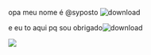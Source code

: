 opa meu nome é @syposto ![download](https://github.com/syposto/syposto/assets/137239073/789e7ad9-726a-41b2-a8a2-c854db1e617e)

e eu to aqui pq sou obrigado![download](https://github.com/syposto/syposto/assets/137239073/902b223f-85e5-4f3f-8868-10a2bd73d570)




![](https://media.tenor.com/etu-3QoSbfgAAAAM/felca-felca-base.gif)

